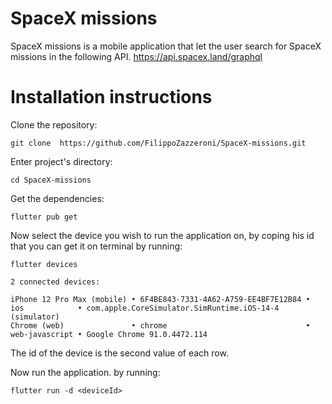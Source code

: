 # SpaceX missions

SpaceX missions is a mobile application that let the user search for SpaceX missions in the following API. https://api.spacex.land/graphql  

# Installation instructions

Clone the repository:

```git clone  https://github.com/FilippoZazzeroni/SpaceX-missions.git```

Enter project's directory:

```cd SpaceX-missions```

Get the dependencies:

```flutter pub get```

Now select the device you wish to run the application on, by coping his id that you can get it on terminal by running:

```flutter devices```

```
2 connected devices:

iPhone 12 Pro Max (mobile) • 6F4BE843-7331-4A62-A759-EE4BF7E12B84 • ios            • com.apple.CoreSimulator.SimRuntime.iOS-14-4 (simulator)
Chrome (web)               • chrome                               • web-javascript • Google Chrome 91.0.4472.114
```

The id of the device is the second value of each row.

Now run the application. by running:

```flutter run -d <deviceId>```
